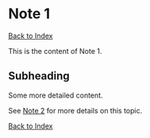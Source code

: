 # Note 1

[Back to Index](../index.md)

This is the content of Note 1.

## Subheading

Some more detailed content.

See [Note 2](note2.md) for more details on this topic.

[Back to Index](../index.md)
